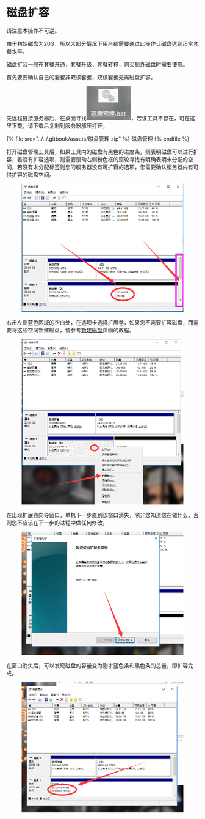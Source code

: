 # 磁盘扩容

请注意本操作不可逆。

由于初始磁盘为20G，所以大部分情况下用户都需要通过此操作让磁盘达到正常套餐水平。

磁盘扩容一般在套餐开通，套餐升级，套餐转移，购买额外磁盘时需要使用。

首先要要确认自己的套餐非双核套餐，双核套餐无需磁盘扩容。

先远程链接服务器后，在桌面寻找![](<../../.gitbook/assets/image (15).png>)，若该工具不存在，可在这里下载，请下载后复制到服务器解压打开。

{% file src="../../.gitbook/assets/磁盘管理.zip" %}
磁盘管理
{% endfile %}

打开磁盘管理工具后，如果工具内的磁盘有黑色的进度条，则表明磁盘可以进行扩容，若没有扩容选项，则需要滚动右侧粉色框的滚轮寻找有明确表明未分配的空间，若没有未分配标签则您的服务器没有可扩容的选项，您需要确认服务器内有可供扩容的磁盘空间。

<figure><img src="../../.gitbook/assets/image (28).png" alt=""><figcaption></figcaption></figure>

右击左侧蓝色区域的空白处，在选项卡选择扩展卷，如果您不需要扩容磁盘，而需要将这些空间新建磁盘，请参考[新建磁盘](xin-zeng-ci-pan.md)页面的教程。

<figure><img src="../../.gitbook/assets/image (29).png" alt=""><figcaption></figcaption></figure>

在出现扩展卷向导窗口，单机下一步直到该窗口消失，除非您知道您在做什么，否则您不应该在下一步的过程中做任何修改。

<figure><img src="../../.gitbook/assets/image (30).png" alt=""><figcaption></figcaption></figure>

在窗口消失后，可以发现磁盘的容量变为刚才蓝色条和黑色条的总量，即扩容完成。

<figure><img src="../../.gitbook/assets/image (31).png" alt=""><figcaption></figcaption></figure>
